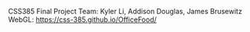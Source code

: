 CSS385 Final Project
Team: Kyler Li, Addison Douglas, James Brusewitz
WebGL: https://css-385.github.io/OfficeFood/
